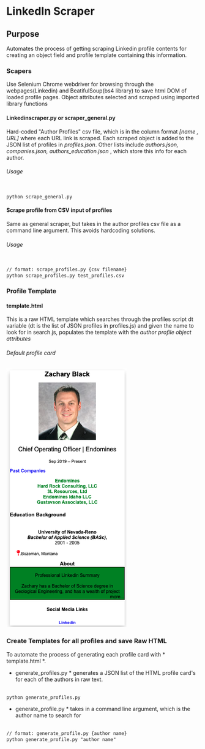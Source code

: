 # LinkedIn Scraper

## Purpose

Automates the process of getting scraping Linkedin profile contents for creating an object field and profile template containing this information. 

### Scapers

Use Selenium Chrome webdriver for browsing through the webpages(Linkedin) and BeatifulSoup(bs4 library) to save html DOM of loaded profile pages. Object attributes selected and scraped using imported library functions

#### Linkedinscraper.py or scraper_general.py

Hard-coded "Author Profiles" csv file, which is in the column format *[name , URL]* where each URL link is scraped. Each scraped object is added to the JSON list of profiles in *profiles.json*. Other lists include *authors.json, companies.json, authors_education.json* , which store this info for each author. 

###### _Usage_

<pre><code>
python scrape_general.py
</code></pre>

#### Scrape profile from CSV input of profiles

Same as general scraper, but takes in the author profiles csv file as a command line argument. This avoids hardcoding solutions.

###### _Usage_

<pre><code>
// format: scrape_profiles.py {csv filename}
python scrape_profiles.py test_profiles.csv
</code></pre>

### Profile Template

#### template.html

This is a raw HTML template which searches through the profiles script dt variable (dt is the list of JSON profiles in profiles.js) and given the name to look for in search.js, populates the template with the *author profile object attributes*

###### _Default profile card_
<img src="https://github.com/mkhanyisig/RandomCodeSamples/blob/master/Screen%20Shot%202020-09-02%20at%201.10.54%20AM.png">

### Create Templates for all profiles and save Raw HTML

To automate the process of generating each profile card with * template.html *. 
* generate_profiles.py * generates a JSON list of the HTML profile card's for each of the authors in raw text. 
<pre><code>
python generate_profiles.py 
</code></pre>
* generate_profile.py * takes in a command line argument, which is the author name to search for
<pre><code>
// format: generate_profile.py {author name}
python generate_profile.py "author name"
</code></pre>






